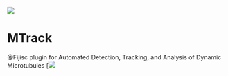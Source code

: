 [![](https://travis-ci.org/PreibischLab/MTrack.svg?branch=master)](https://travis-ci.org/PreibischLab/MTrack)

# MTrack

@Fijisc plugin for Automated Detection, Tracking, and Analysis of Dynamic Microtubules
[![](https://www.biorxiv.org/content/early/2018/07/13/368191)
